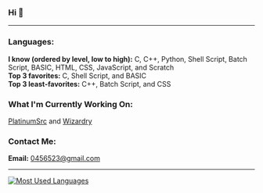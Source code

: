 ### Hi 👋

---

### **Languages:**
**I know (ordered by level, low to high):** C, C++, Python, Shell Script, Batch Script, BASIC, HTML, CSS, JavaScript, and Scratch<br>
**Top 3 favorites:** C, Shell Script, and BASIC<br>
**Top 3 least-favorites:** C++, Batch Script, and CSS<br>
### **What I'm Currently Working On:**
[PlatinumSrc](https://github.com/PQCraft/PlatinumSrc) and [Wizardry](https://github.com/Wizardry-PL)<br>
### **Contact Me:**
**Email:** [0456523@gmail.com](mailto:0456523@gmail.com)<br>

---

[
![Most Used Languages](https://github-readme-stats.vercel.app/api/top-langs/?username=pqcraft&layout=compact&theme=github_dark&hide_border=true)<br>
](#?)
